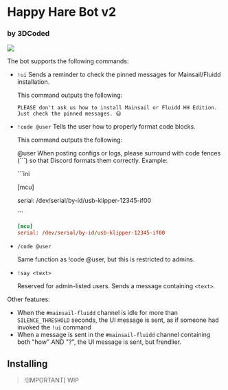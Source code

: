 # Happy Hare Bot v2
### by 3DCoded

![](https://github.com/moggieuk/Happy-Hare/wiki/resources/happy_hare_logo.jpg)

The bot supports the following commands:
- `!ui`
    Sends a reminder to check the pinned messages for Mainsail/Fluidd installation.

    This command outputs the following:

    ```
    PLEASE don't ask us how to install Mainsail or Fluidd HH Edition. Just check the pinned messages. 😃
    ```

- `!code @user`
    Tells the user how to properly format code blocks.

    This command outputs the following:

    @user When posting configs or logs, please surround with code fences (\`\`\`) so that Discord formats them correctly. Example:

    \`\`\`ini

    [mcu]

    serial: /dev/serial/by-id/usb-klipper-12345-if00

    \`\`\`

    ```ini            
    [mcu]
    serial: /dev/serial/by-id/usb-klipper-12345-if00
    ```
- `/code @user`

    Same function as !code @user, but this is restricted to admins.
- `!say <text>`

    Reserved for admin-listed users. Sends a message containing `<text>`.

Other features:

- When the `#mainsail-fluidd` channel is idle for more than `SILENCE_THRESHOLD` seconds, the UI message is sent, as if someone had invoked the `!ui` command
- When a message is sent in the `#mainsail-fluidd` channel containing both "how" AND "?", the UI message is sent, but frendlier.

## Installing

> ![IMPORTANT]
> WIP